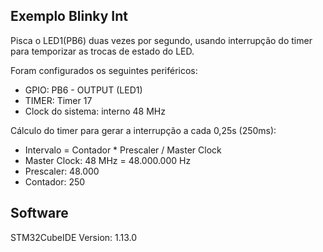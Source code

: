 ## Exemplo Blinky Int  

Pisca o LED1(PB6) duas vezes por segundo, usando interrupção do timer para temporizar as trocas de estado do LED.  

Foram configurados os seguintes periféricos:  

- GPIO:  PB6 - OUTPUT (LED1)  
- TIMER:  Timer 17
- Clock do sistema: interno 48 MHz  
  
Cálculo do timer para gerar a interrupção a cada 0,25s (250ms):  

- Intervalo = Contador * Prescaler / Master Clock  
- Master Clock: 48 MHz = 48.000.000 Hz  
- Prescaler: 48.000  
- Contador: 250  

## Software  
  
STM32CubeIDE Version: 1.13.0
